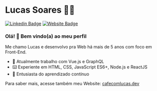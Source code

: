 # Lucas Soares :technologist:	

[![Linkedin Badge](https://img.shields.io/badge/-LinkedIn-blue?style=flat-square&logo=Linkedin&logoColor=white&link=https://www.linkedin.com/in/cafecomlucas/)](https://www.linkedin.com/in/cafecomlucas/)
[![Website Badge](https://img.shields.io/badge/cafecomlucas.dev-website-blue)](https://cafecomlucas.dev/)

### Olá! 👋 Bem vindo(a) ao meu perfil

Me chamo Lucas e desenvolvo pra Web há mais de 5 anos com foco em Front-End.

- :briefcase: Atualmente trabalho com Vue.js e GraphQL
- :keyboard: Experiente em HTML, CSS, JavaScript ES6+, Node.js e ReactJS
- :blue_heart: Entusiasta do aprendizado contínuo

Para saber mais, acesse também meu Website: [cafecomlucas.dev](https://cafecomlucas.dev/)


<!--
**cafecomlucas/cafecomlucas** is a ✨ _special_ ✨ repository because its `README.md` (this file) appears on your GitHub profile.

Here are some ideas to get you started:

- 🔭 I’m currently working on ...
- 🌱 I’m currently learning ...
- 👯 I’m looking to collaborate on ...
- 🤔 I’m looking for help with ...
- 💬 Ask me about ...
- 📫 How to reach me: ...
- 😄 Pronouns: ...
- ⚡ Fun fact: ...
-->
